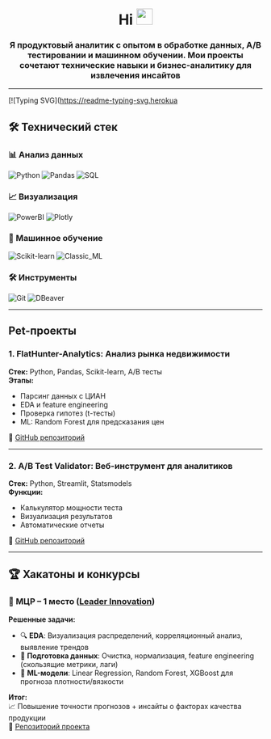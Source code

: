 <h1 align="center">Hi
<img src="https://github.com/blackcater/blackcater/raw/main/images/Hi.gif" height="32"/></h1>
<h3 align="center">Я продуктовый аналитик с опытом в обработке данных, A/B тестировании и машинном обучении.  
Мои проекты сочетают технические навыки и бизнес-аналитику для извлечения инсайтов</h3>

---
[![Typing SVG](https://readme-typing-svg.herokua
## 🛠 Технический стек

### 📊 Анализ данных
![Python](https://img.shields.io/badge/Python-3776AB?logo=python&logoColor=white)
![Pandas](https://img.shields.io/badge/Pandas-150458?logo=pandas&logoColor=white)
![SQL](https://img.shields.io/badge/SQL-4479A1?logo=postgresql&logoColor=white)

### 📈 Визуализация
![PowerBI](https://img.shields.io/badge/Power_BI-F2C811?logo=powerbi&logoColor=black)
![Plotly](https://img.shields.io/badge/Plotly-3F4F75?logo=plotly&logoColor=white)

### 🧮 Машинное обучение
![Scikit-learn](https://img.shields.io/badge/Scikit_learn-F7931E?logo=scikitlearn&logoColor=white)
![Classic_ML](https://img.shields.io/badge/Classic_ML-01AEF2?logo=ai&logoColor=white)

### 🛠 Инструменты
![Git](https://img.shields.io/badge/Git-F05032?logo=git&logoColor=white)
![DBeaver](https://img.shields.io/badge/DBeaver-4D4D4D?logo=dbeaver&logoColor=white)

---

## Pet-проекты

### 1. FlatHunter-Analytics: Анализ рынка недвижимости

**Стек:** Python, Pandas, Scikit-learn, A/B тесты  
**Этапы:**
- Парсинг данных с ЦИАН
- EDA и feature engineering
- Проверка гипотез (t-тесты)
- ML: Random Forest для предсказания цен

🔗 [GitHub репозиторий](https://github.com/kap1anittt/FlatHunter-Analytics.git)

---

### 2. A/B Test Validator: Веб-инструмент для аналитиков

**Стек:** Python, Streamlit, Statsmodels  
**Функции:**
- Калькулятор мощности теста
- Визуализация результатов
- Автоматические отчеты

🔗 [GitHub репозиторий](https://github.com/kap1anittt/ABTestChecker.git)

---

## 🏆 Хакатоны и конкурсы

### 🥇 МЦР – 1 место ([Leader Innovation](https://leader-innovation.ru/mdp))

**Решенные задачи:**
- 🔍 **EDA**: Визуализация распределений, корреляционный анализ, выявление трендов
- 🧹 **Подготовка данных**: Очистка, нормализация, feature engineering (скользящие метрики, лаги)
- 🤖 **ML-модели**: Linear Regression, Random Forest, XGBoost для прогноза плотности/вязкости

**Итог:**  
📈 Повышение точности прогнозов + инсайты о факторах качества продукции  
🔗 [Репозиторий проекта](https://github.com/MISIS-x-OptonGroup/Marathon-Digital-Solutions.git)

